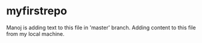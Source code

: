 # myfirstrepo
Manoj is adding text to this file in 'master' branch.
Adding content to this file from my local machine.
